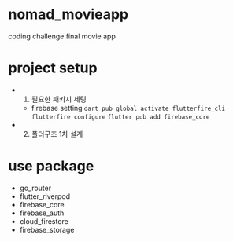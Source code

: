 # nomad_movieapp
coding challenge final movie app

# project setup
- 1. 필요한 패키지 세팅 
   - firebase setting 
   `dart pub global activate flutterfire_cli` 
   `flutterfire configure`
   `flutter pub add firebase_core`
- 2. 폴더구조 1차 설계


# use package
- go_router
- flutter_riverpod
- firebase_core
- firebase_auth
- cloud_firestore
- firebase_storage